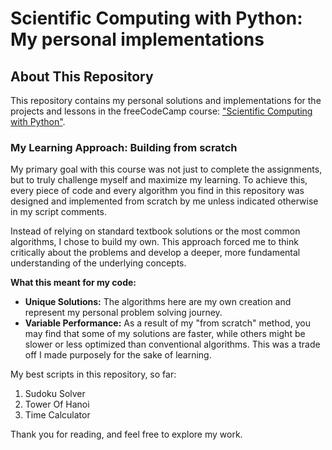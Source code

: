 # Scientific Computing with Python: My personal implementations

## About This Repository

This repository contains my personal solutions and implementations for the projects and lessons in the freeCodeCamp course: ["Scientific Computing with Python"](https://www.freecodecamp.org/learn/scientific-computing-with-python/).

### My Learning Approach: Building from scratch

My primary goal with this course was not just to complete the assignments, but to truly challenge myself and maximize my learning. To achieve this, every piece of code and every algorithm you find in this repository was designed and implemented from scratch by me unless indicated otherwise in my script comments.

Instead of relying on standard textbook solutions or the most common algorithms, I chose to build my own. This approach forced me to think critically about the problems and develop a deeper, more fundamental understanding of the underlying concepts.

**What this meant for my code:**

*   **Unique Solutions:** The algorithms here are my own creation and represent my personal problem solving journey.
*   **Variable Performance:** As a result of my "from scratch" method, you may find that some of my solutions are faster, while others might be slower or less optimized than conventional algorithms. This was a trade off I made purposely for the sake of learning.

My best scripts in this repository, so far:
1) Sudoku Solver
2) Tower Of Hanoi
3) Time Calculator

Thank you for reading, and feel free to explore my work.
